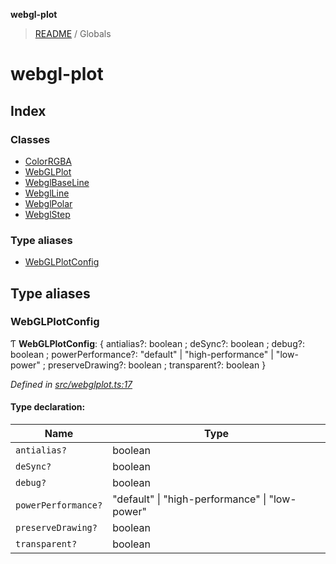 **webgl-plot**

> [README](README.md) / Globals

# webgl-plot

## Index

### Classes

* [ColorRGBA](classes/colorrgba.md)
* [WebGLPlot](classes/webglplot.md)
* [WebglBaseLine](classes/webglbaseline.md)
* [WebglLine](classes/webglline.md)
* [WebglPolar](classes/webglpolar.md)
* [WebglStep](classes/webglstep.md)

### Type aliases

* [WebGLPlotConfig](globals.md#webglplotconfig)

## Type aliases

### WebGLPlotConfig

Ƭ  **WebGLPlotConfig**: { antialias?: boolean ; deSync?: boolean ; debug?: boolean ; powerPerformance?: \"default\" \| \"high-performance\" \| \"low-power\" ; preserveDrawing?: boolean ; transparent?: boolean  }

*Defined in [src/webglplot.ts:17](https://github.com/danchitnis/webgl-plot/blob/b445ae1/src/webglplot.ts#L17)*

#### Type declaration:

Name | Type |
------ | ------ |
`antialias?` | boolean |
`deSync?` | boolean |
`debug?` | boolean |
`powerPerformance?` | \"default\" \| \"high-performance\" \| \"low-power\" |
`preserveDrawing?` | boolean |
`transparent?` | boolean |

